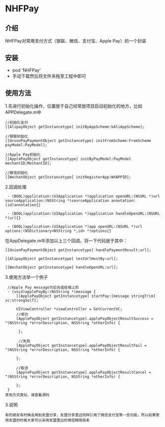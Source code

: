 # NHFPay
<h2>介绍</h2>
<p>NHFPay对常用支付方式（银联、微信、支付宝、Apple Pay）的一个封装</p>
<h2>安装</h2>
<ul>
<li>pod 'NHFPay'</li>
<li>手动下载然后将文件夹拖至工程中即可</li>
</ul>

<h2>使用方法</h2>

1.先进行初始化操作，位置放于自己经常放项目启动初始化的地方，比如APPDelegate.m中

    //初始化支付
    [[AlipayObject getInstancetype] initByAppScheme:kAliAppScheme];
    
    //银联初始化
    [[UnionPayPaymentObject getInstancetype] initFromScheme:FromScheme payModel:PayModel];
    
    //Apple Pay初始化
    [[ApplePayObject getInstancetype] initByPayModel:PayModel mechantID:MechantID];
    
    //微信初始化
    [[WechatObject getInstancetype] initRegisterApp:WXAPPID];

2.回调处理

     - (BOOL)application:(UIApplication *)application openURL:(NSURL *)url sourceApplication:(NSString *)sourceApplication annotation:(id)annotation{}
     
     - (BOOL)application:(UIApplication *)application handleOpenURL:(NSURL *)url{}
     
     - (BOOL)application:(UIApplication *)app openURL:(NSURL *)url options:(NSDictionary<NSString *,id> *)options{}

在AppDelegate.m中添加以上三个回调，将一下代码放于其中：

    [[UnionPayPaymentObject getInstancetype] handlePaymentResult:url];
    
    [[AlipayObject getInstancetype] testUrlHostBy:url];
    
    [[WechatObject getInstancetype] handleOpenURL:url];

3.使用方法举一个例子

     //Apple Pay message为后台返给端上的
     - (void)applePayBy:(NSString *)message {
         [[ApplePayObject getInstancetype] startPay:[message stringTrim] vc:strongSelf];
         
         UIViewController *viewController = GetCurrentVC;
         //成功
         [ApplePayObject getInstancetype].applePayObjectResultSuccess = ^(NSString *errorDescription, NSString *otherInfo) {

          };
    
          //失败
         [ApplePayObject getInstancetype].applePayObjectResultFail = ^(NSString *errorDescription, NSString *otherInfo) {

         };
    
         //取消
         [ApplePayObject getInstancetype].applePayObjectResultCancel = ^(NSString *errorDescription, NSString *otherInfo) {

         };
     }
	其他方式类似，请查看源码
3.说明

    有的朋友有时候会用到友盟分享，友盟分享里边同样引用了微信支付宝等一些功能，所以如果使用友盟的时候大家可以采用友盟里边的微信精简版本







